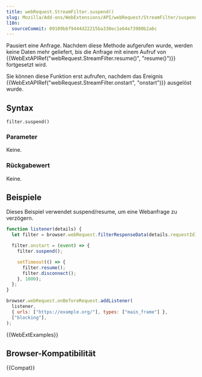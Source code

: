 ```yaml
---
title: webRequest.StreamFilter.suspend()
slug: Mozilla/Add-ons/WebExtensions/API/webRequest/StreamFilter/suspend
l10n:
  sourceCommit: 09109b6f9444d22215ba330ec1e64e73980b2a6c
---
```


Pausiert eine Anfrage. Nachdem diese Methode aufgerufen wurde, werden keine Daten mehr geliefert, bis die Anfrage mit einem Aufruf von {{WebExtAPIRef("webRequest.StreamFilter.resume()", "resume()")}} fortgesetzt wird.

Sie können diese Funktion erst aufrufen, nachdem das Ereignis {{WebExtAPIRef("webRequest.StreamFilter.onstart", "onstart")}} ausgelöst wurde.

## Syntax

```js-nolint
filter.suspend()
```

### Parameter

Keine.

### Rückgabewert

Keine.

## Beispiele

Dieses Beispiel verwendet suspend/resume, um eine Webanfrage zu verzögern.

```js
function listener(details) {
  let filter = browser.webRequest.filterResponseData(details.requestId);

  filter.onstart = (event) => {
    filter.suspend();

    setTimeout(() => {
      filter.resume();
      filter.disconnect();
    }, 1000);
  };
}

browser.webRequest.onBeforeRequest.addListener(
  listener,
  { urls: ["https://example.org/"], types: ["main_frame"] },
  ["blocking"],
);
```

{{WebExtExamples}}

## Browser-Kompatibilität

{{Compat}}
